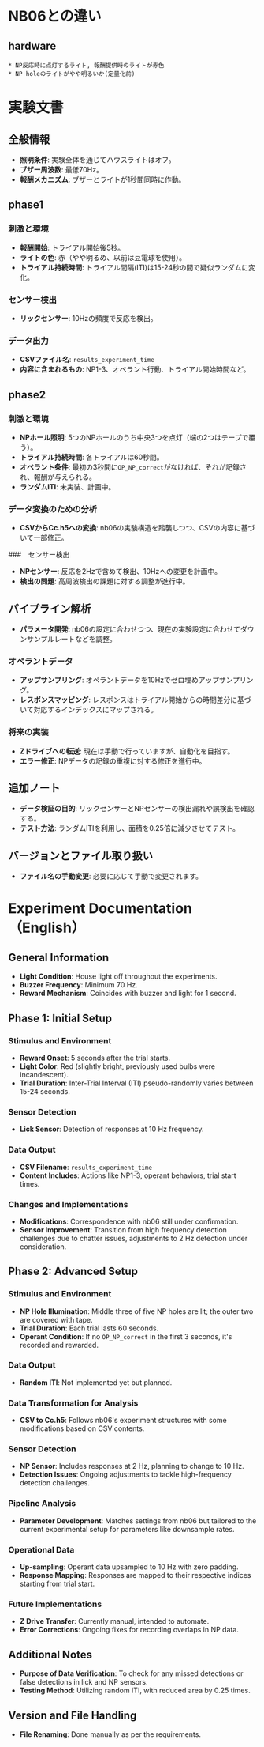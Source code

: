 # NB06との違い
  ## hardware
    * NP反応時に点灯するライト, 報酬提供時のライトが赤色
    * NP holeのライトがやや明るいか(定量化前)

# 実験文書

## 全般情報

- **照明条件**: 実験全体を通じてハウスライトはオフ。
- **ブザー周波数**: 最低70Hz。
- **報酬メカニズム**: ブザーとライトが1秒間同時に作動。

## phase1

### 刺激と環境

- **報酬開始**: トライアル開始後5秒。
- **ライトの色**: 赤（やや明るめ、以前は豆電球を使用）。
- **トライアル持続時間**: トライアル間隔(ITI)は15-24秒の間で疑似ランダムに変化。

### センサー検出

- **リックセンサー**: 10Hzの頻度で反応を検出。

### データ出力

- **CSVファイル名**: `results_experiment_time`
- **内容に含まれるもの**: NP1-3、オペラント行動、トライアル開始時間など。

## phase2

### 刺激と環境

- **NPホール照明**: 5つのNPホールのうち中央3つを点灯（端の2つはテープで覆う）。
- **トライアル持続時間**: 各トライアルは60秒間。
- **オペラント条件**: 最初の3秒間に`OP_NP_correct`がなければ、それが記録され、報酬が与えられる。
- **ランダムITI**: 未実装、計画中。

### データ変換のための分析

- **CSVからCc.h5への変換**: nb06の実験構造を踏襲しつつ、CSVの内容に基づいて一部修正。

###　センサー検出

- **NPセンサー**: 反応を2Hzで含めて検出、10Hzへの変更を計画中。
- **検出の問題**: 高周波検出の課題に対する調整が進行中。

## パイプライン解析

- **パラメータ開発**: nb06の設定に合わせつつ、現在の実験設定に合わせてダウンサンプルレートなどを調整。

### オペラントデータ

- **アップサンプリング**: オペラントデータを10Hzでゼロ埋めアップサンプリング。
- **レスポンスマッピング**: レスポンスはトライアル開始からの時間差分に基づいて対応するインデックスにマップされる。

### 将来の実装

- **Zドライブへの転送**: 現在は手動で行っていますが、自動化を目指す。
- **エラー修正**: NPデータの記録の重複に対する修正を進行中。

## 追加ノート

- **データ検証の目的**: リックセンサーとNPセンサーの検出漏れや誤検出を確認する。
- **テスト方法**: ランダムITIを利用し、面積を0.25倍に減少させてテスト。

## バージョンとファイル取り扱い

- **ファイル名の手動変更**: 必要に応じて手動で変更されます。

# Experiment Documentation（English）

## General Information

- **Light Condition**: House light off throughout the experiments.
- **Buzzer Frequency**: Minimum 70 Hz.
- **Reward Mechanism**: Coincides with buzzer and light for 1 second.

## Phase 1: Initial Setup

### Stimulus and Environment

- **Reward Onset**: 5 seconds after the trial starts.
- **Light Color**: Red (slightly bright, previously used bulbs were incandescent).
- **Trial Duration**: Inter-Trial Interval (ITI) pseudo-randomly varies between 15-24 seconds.

### Sensor Detection

- **Lick Sensor**: Detection of responses at 10 Hz frequency.

### Data Output

- **CSV Filename**: `results_experiment_time`
- **Content Includes**: Actions like NP1-3, operant behaviors, trial start times.

### Changes and Implementations

- **Modifications**: Correspondence with nb06 still under confirmation.
- **Sensor Improvement**: Transition from high frequency detection challenges due to chatter issues, adjustments to 2 Hz detection under consideration.

## Phase 2: Advanced Setup

### Stimulus and Environment

- **NP Hole Illumination**: Middle three of five NP holes are lit; the outer two are covered with tape.
- **Trial Duration**: Each trial lasts 60 seconds.
- **Operant Condition**: If no `OP_NP_correct` in the first 3 seconds, it's recorded and rewarded.

### Data Output

- **Random ITI**: Not implemented yet but planned.

### Data Transformation for Analysis

- **CSV to Cc.h5**: Follows nb06's experiment structures with some modifications based on CSV contents.

### Sensor Detection

- **NP Sensor**: Includes responses at 2 Hz, planning to change to 10 Hz.
- **Detection Issues**: Ongoing adjustments to tackle high-frequency detection challenges.

### Pipeline Analysis

- **Parameter Development**: Matches settings from nb06 but tailored to the current experimental setup for parameters like downsample rates.

### Operational Data

- **Up-sampling**: Operant data upsampled to 10 Hz with zero padding.
- **Response Mapping**: Responses are mapped to their respective indices starting from trial start.

### Future Implementations

- **Z Drive Transfer**: Currently manual, intended to automate.
- **Error Corrections**: Ongoing fixes for recording overlaps in NP data.

## Additional Notes

- **Purpose of Data Verification**: To check for any missed detections or false detections in lick and NP sensors.
- **Testing Method**: Utilizing random ITI, with reduced area by 0.25 times.

## Version and File Handling

- **File Renaming**: Done manually as per the requirements.

    
